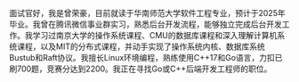 面试官好，我是曾荣豪，目前就读于华南师范大学软件工程专业，预计于2025年毕业。我曾在腾讯微信事业群实习，熟悉后台开发流程，能够独立完成后台开发工作。我学习过南京大学的操作系统课程、CMU的数据库课程和深入理解计算机系统课程，以及MIT的分布式课程，并动手实现了操作系统内核、数据库系统Bustub和Raft协议。我擅长Linux环境编程，熟练使用C++17和Go语言，力扣已刷700题，竞赛分达到2200。我正在寻找Go或C++后端开发工程师的职位。
